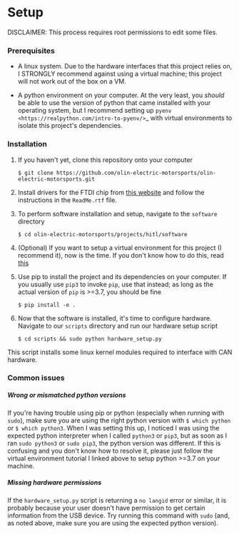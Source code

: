 # Setup

DISCLAIMER: This process requires root permissions to edit some files.

### Prerequisites

* A linux system. Due to the hardware interfaces that this project relies on, I STRONGLY recommend against using a virtual machine; this project will not work out of the box on a VM.

* A python environment on your computer. At the very least, you _should_ be able to use the version of python that came installed with your operating system, but I recommend setting up `pyenv <https://realpython.com/intro-to-pyenv/>`_ with virtual environments to isolate this project's dependencies.

### Installation

1. If you haven't yet, clone this repository onto your computer

    `$ git clone https://github.com/olin-electric-motorsports/olin-electric-motorsports.git`

2. Install drivers for the FTDI chip from [this website](https://ftdichip.com/drivers/d2xx-drivers/) and follow the instructions in the `ReadMe.rtf` file.

3. To perform software installation and setup, navigate to the `software` directory
    
    `$ cd olin-electric-motorsports/projects/hitl/software`

4. (Optional) If you want to setup a virtual environment for this project (I recommend it), now is the time. If you don't know how to do this, read [this](https://realpython.com/intro-to-pyenv/)

5. Use pip to install the project and its dependencies on your computer. If you usually use `pip3` to invoke `pip`, use that instead; as long as the actual version of `pip` is >=3.7, you should be fine

    `$ pip install -e .`

6. Now that the software is installed, it's time to configure hardware. Navigate to our `scripts` directory and run our hardware setup script

    `$ cd scripts && sudo python hardware_setup.py`

This script installs some linux kernel modules required to interface with CAN hardware.


### Common issues

##### Wrong or mismatched python versions
    
If you're having trouble using pip or python (especially when running with `sudo`), make sure you are using the right python version with `$ which python` or `$ which python3`. When I was setting this up, I noticed I was using the expected python interpreter when I called `python3` or `pip3`, but as soon as I ran `sudo python3` or `sudo pip3`, the python version was different. If this is confusing and you don't know how to resolve it, please just follow the virtual environment tutorial I linked above to setup python >=3.7 on your machine.

##### Missing hardware permissions

If the `hardware_setup.py` script is returning a `no langid` error or similar, it is probably because your user doesn't have permission to get certain information from the USB device. Try running this command with `sudo` (and, as noted above, make sure you are using the expected python version).